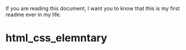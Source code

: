 If you are reading this document, I want you to know that this is my first readme ever in my life.
# html_css_elemntary
